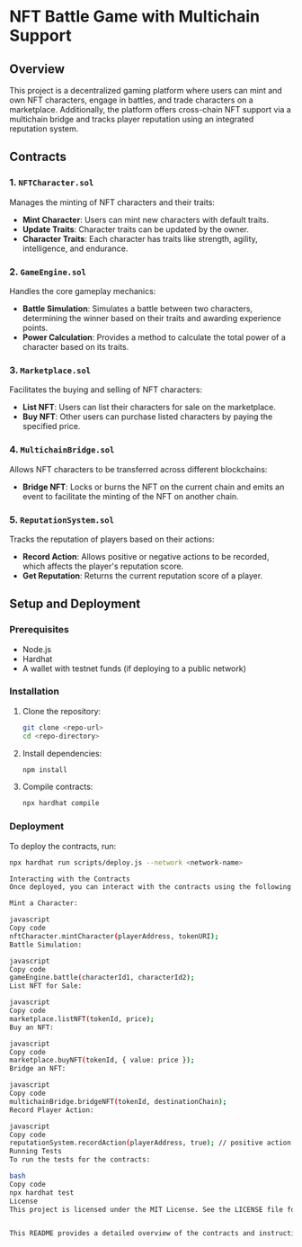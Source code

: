 # NFT Battle Game with Multichain Support

## Overview

This project is a decentralized gaming platform where users can mint and own NFT characters, engage in battles, and trade characters on a marketplace. Additionally, the platform offers cross-chain NFT support via a multichain bridge and tracks player reputation using an integrated reputation system.

## Contracts

### 1. `NFTCharacter.sol`
Manages the minting of NFT characters and their traits:
- **Mint Character**: Users can mint new characters with default traits.
- **Update Traits**: Character traits can be updated by the owner.
- **Character Traits**: Each character has traits like strength, agility, intelligence, and endurance.

### 2. `GameEngine.sol`
Handles the core gameplay mechanics:
- **Battle Simulation**: Simulates a battle between two characters, determining the winner based on their traits and awarding experience points.
- **Power Calculation**: Provides a method to calculate the total power of a character based on its traits.

### 3. `Marketplace.sol`
Facilitates the buying and selling of NFT characters:
- **List NFT**: Users can list their characters for sale on the marketplace.
- **Buy NFT**: Other users can purchase listed characters by paying the specified price.

### 4. `MultichainBridge.sol`
Allows NFT characters to be transferred across different blockchains:
- **Bridge NFT**: Locks or burns the NFT on the current chain and emits an event to facilitate the minting of the NFT on another chain.

### 5. `ReputationSystem.sol`
Tracks the reputation of players based on their actions:
- **Record Action**: Allows positive or negative actions to be recorded, which affects the player's reputation score.
- **Get Reputation**: Returns the current reputation score of a player.

## Setup and Deployment

### Prerequisites

- Node.js
- Hardhat
- A wallet with testnet funds (if deploying to a public network)

### Installation

1. Clone the repository:
    ```bash
    git clone <repo-url>
    cd <repo-directory>
    ```

2. Install dependencies:
    ```bash
    npm install
    ```

3. Compile contracts:
    ```bash
    npx hardhat compile
    ```

### Deployment

To deploy the contracts, run:

```bash
npx hardhat run scripts/deploy.js --network <network-name>

Interacting with the Contracts
Once deployed, you can interact with the contracts using the following methods:

Mint a Character:

javascript
Copy code
nftCharacter.mintCharacter(playerAddress, tokenURI);
Battle Simulation:

javascript
Copy code
gameEngine.battle(characterId1, characterId2);
List NFT for Sale:

javascript
Copy code
marketplace.listNFT(tokenId, price);
Buy an NFT:

javascript
Copy code
marketplace.buyNFT(tokenId, { value: price });
Bridge an NFT:

javascript
Copy code
multichainBridge.bridgeNFT(tokenId, destinationChain);
Record Player Action:

javascript
Copy code
reputationSystem.recordAction(playerAddress, true); // positive action
Running Tests
To run the tests for the contracts:

bash
Copy code
npx hardhat test
License
This project is licensed under the MIT License. See the LICENSE file for details.


This README provides a detailed overview of the contracts and instructions for deployment and interaction. Let me know if you need any further adjustments!
